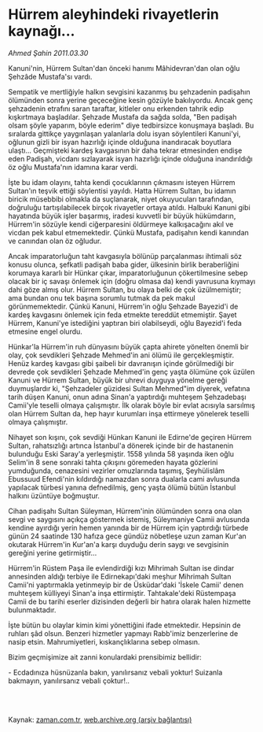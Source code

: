# Hürrem aleyhindeki  rivayetlerin kaynağı...

*Ahmed Şahin 2011.03.30*

<td class="columnist-detail">
<p>Kanuni'nin, Hürrem Sultan'dan önceki hanımı Mâhidevran'dan olan oğlu Şehzâde Mustafa'sı vardı.</p>
<p>
<div id="haberMetinDiv">
<p>Sempatik ve mertliğiyle halkın sevgisini kazanmış bu şehzadenin padişahın ölümünden sonra yerine geçeceğine kesin gözüyle bakılıyordu. Ancak genç şehzadenin etrafını saran taraftar, kitleler onu erkenden tahrik edip kışkırtmaya başladılar. Şehzade Mustafa da sağda solda, "Ben padişah olsam şöyle yaparım, böyle ederim" diye tedbirsizce konuşmaya başladı. Bu sıralarda gittikçe yaygınlaşan yalanlarla dolu isyan söylentileri Kanuni'yi, oğlunun gizli bir isyan hazırlığı içinde olduğuna inandıracak boyutlara ulaştı... Geçmişteki kardeş kavgasının bir daha tekrar etmesinden endişe eden Padişah, vicdanı sızlayarak isyan hazırlığı içinde olduğuna inandırıldığı öz oğlu Mustafa'nın idamına karar verdi.
<p>İşte bu idam olayını, tahta kendi çocuklarının çıkmasını isteyen Hürrem Sultan'ın teşvik ettiği söylentisi yayıldı. Hatta Hürrem Sultan, bu idamın biricik müsebbibi olmakla da suçlanarak, niyet okuyucuları tarafından, doğruluğu tartışılabilecek birçok rivayetler ortaya atıldı. Halbuki Kanuni gibi hayatında büyük işler başarmış, iradesi kuvvetli bir büyük hükümdarın, Hürrem'in sözüyle kendi ciğerparesini öldürmeye kalkışacağını akıl ve vicdan pek kabul etmemektedir. Çünkü Mustafa, padişahın kendi kanından ve canından olan öz oğludur.
<p>Ancak imparatorluğun taht kavgasıyla bölünüp parçalanması ihtimali söz konusu olunca, şefkatli padişah baba gider, ülkesinin birlik beraberliğini korumaya kararlı bir Hünkar çıkar, imparatorluğunun çökertilmesine sebep olacak bir iç savaşı önlemek için (doğru olmasa da) kendi yavrusuna kıymayı dahi göze almış olur. Hürrem Sultan, bu olaya belki de çok üzülmemiştir; ama bundan onu tek başına sorumlu tutmak da pek makul görünmemektedir. Çünkü Kanuni, Hürrem'in oğlu Şehzade Bayezid'i de kardeş kavgasını önlemek için feda etmekte tereddüt etmemiştir. Şayet Hürrem, Kanuni'ye istediğini yaptıran biri olabilseydi, oğlu Bayezid'i feda etmesine engel olurdu.
<p>Hünkar'la Hürrem'in ruh dünyasını büyük çapta ahirete yönelten önemli bir olay, çok sevdikleri Şehzade Mehmed'in ani ölümü ile gerçekleşmiştir. Henüz kardeş kavgası gibi şaibeli bir davranışın içinde görülmediği bir devrede çok sevdikleri Şehzade Mehmed'in genç yaşta ölümüne çok üzülen Kanuni ve Hürrem Sultan, büyük bir uhrevi duyguya yönelme gereği duymuşlardır ki, "Şehzadeler güzidesi Sultan Mehmed"im diyerek, vefatına tarih düşen Kanuni, onun adına Sinan'a yaptırdığı muhteşem Şehzadebaşı Camii'yle teselli olmaya çalışmıştır. İlk olarak böyle bir evlat acısıyla sarsılmış olan Hürrem Sultan da, hep hayır kurumları inşa ettirmeye yönelerek teselli olmaya çalışmıştır.
<p>Nihayet son kışını, çok sevdiği Hünkarı Kanuni ile Edirne'de geçiren Hürrem Sultan, rahatsızlığı artınca İstanbul'a dönerek içinde bir de hastanenin bulunduğu Eski Saray'a yerleşmiştir. 1558 yılında 58 yaşında iken oğlu Selim'in 8 sene sonraki tahta çıkışını göremeden hayata gözlerini yumduğunda, cenazesini vezirler omuzlarında taşımış, Şeyhülislâm Ebussuud Efendi'nin kıldırdığı namazdan sonra dualarla cami avlusunda yapılacak türbesi yanına defnedilmiş, genç yaşta ölümü bütün İstanbul halkını üzüntüye boğmuştur.
<p>Cihan padişahı Sultan Süleyman, Hürrem'inin ölümünden sonra ona olan sevgi ve saygısını açıkça göstermek istemiş, Süleymaniye Camii avlusunda kendine ayırdığı yerin hemen yanında bir de Hürrem için yaptırdığı türbede günün 24 saatinde 130 hafıza gece gündüz nöbetleşe uzun zaman Kur'an okutarak Hürrem'in Kur'an'a karşı duyduğu derin saygı ve sevgisinin gereğini yerine getirmiştir...
<p>Hürrem'in Rüstem Paşa ile evlendirdiği kızı Mihrimah Sultan ise dindar annesinden aldığı terbiye ile Edirnekapı'daki meşhur Mihrimah Sultan Camii'ni yaptırmakla yetinmeyip bir de Üsküdar'daki 'İskele Camii' denen muhteşem külliyeyi Sinan'a inşa ettirmiştir. Tahtakale'deki Rüstempaşa Camii de bu tarihi eserler dizisinden değerli bir hatıra olarak halen hizmette bulunmaktadır.
<p>İşte bütün bu olaylar kimin kimi yönettiğini ifade etmektedir. Hepsinin de ruhları şâd olsun. Benzeri hizmetler yapmayı Rabb'imiz benzerlerine de nasip etsin. Mahrumiyetleri, kıskançlıklarına sebep olmasın. 
<p>Bizim geçmişimize ait zanni konulardaki prensibimiz bellidir: 
<p>- Ecdadınıza hüsnüzanla bakın, yanılırsanız vebali yoktur! Suizanla bakmayın, yanılırsanız vebali çoktur!.. </p></p></p></p></p></p></p></p></p></p></div>
</p>


<p><br>
		 </br></p></td>

Kaynak: [zaman.com.tr](http://zaman.com.tr/yazar.do?yazino=1114757), [web.archive.org (arşiv bağlantısı)](http://web.archive.org/web/20110610214716/http://www.zaman.com.tr:80/yazar.do?yazino=1114757)
